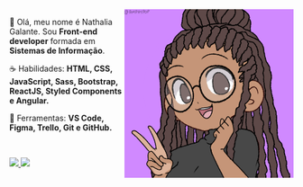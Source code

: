 <img src="nath-avatar.png" min-width="300px" max-width="300px" width="300px" align="right" alt="logo iuricode">

<p align="left"> 
 🖖 Olá, meu nome é Nathalia Galante. Sou <strong>Front-end developer</strong> formada em <strong>Sistemas de Informação</strong>.
</p>

<p align="left">
 ☕ Habilidades: <strong>HTML, CSS, JavaScript, Sass, Bootstrap, ReactJS, Styled Components e Angular.</strong>
</p>

<p align="left">
  💼 Ferramentas: <strong>VS Code, Figma, Trello, Git e GitHub.</strong>
</p>


<br>

<p align="left">
  <a href="mailto:nathsgg@gmail.com" alt="Gmail" target="_blank">
    <img src="https://img.shields.io/badge/Gmail-6610F2?style=for-the-badge&logo=gmail&logoColor=white">
  </a>
  
  <a href="https://www.linkedin.com/in/nathaliagalante/" alt="Linkedin">
    <img src="https://img.shields.io/badge/-Linkedin-6610F2?style=for-the-badge&logo=Linkedin&logoColor=FFFFFF&link=https://www.linkedin.com/in/iuricode"/>
  </a>
</p>
  
